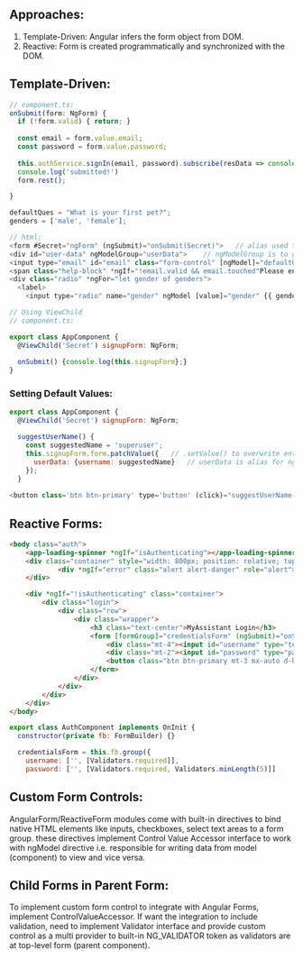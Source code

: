 ## Approaches:
1) Template-Driven: Angular infers the form object from DOM.
2) Reactive: Form is created programmatically and synchronized with the DOM.

## Template-Driven:
```javascript
// component.ts:
onSubmit(form: NgForm) {
  if (!form.valid) { return; }
  
  const email = form.value.email;
  const password = form.value.password;
  
  this.authService.signIn(email, password).subscribe(resData => console.log(resData), error => console.log(error));
  console.log('submitted!')
  form.rest();

}

defaultQues = "What is your first pet?"; 
genders = ['male', 'female'];

// html:
<form #Secret="ngForm" (ngSubmit)="onSubmit(Secret)">   // alias used to get access to form
<div id="user-data" ngModelGroup="userData">    // ngModelGroup is to group data
<input type="email" id="email" class="form-control" [ngModel]="defaultQues" name="email" required email #email="ngModel">  // input is registered to "name"
<span class="help-block" *ngIf="!email.valid && email.touched"Please enter a valid email </span>
<div class="radio" *ngFor="let gender of genders">
  <label>
    <input type="radio" name="gender" ngModel [value]="gender" {{ gender }}>
```
```javascript
// Using ViewChild
// component.ts:

export class AppComponent {
  @ViewChild('Secret') signupForm: NgForm;
  
  onSubmit() {console.log(this.signupForm};}
}
```
### Setting Default Values:
```javascript
export class AppComponent {
  @ViewChild('Secret') signupForm: NgForm;

  suggestUserName() {
    const suggestedName = 'superuser';
    this.signupForm.form.patchValue({   // .setValue() to overwrite entire form
      userData: {username: suggestedName}   // userData is alias for ngModelGroup, username is id from input
    });
  }
  
<button class='btn btn-primary' type='button' (click)="suggestUserName()">Suggest a name</button>
```
## Reactive Forms:
```html
<body class="auth">
    <app-loading-spinner *ngIf="isAuthenticating"></app-loading-spinner>
    <div class="container" style="width: 800px; position: relative; top: 100px; text-align: center">
            <div *ngIf="error" class="alert alert-danger" role="alert"><h4>Login was unsuccessful. {{ errorMessage }}</h4></div>
    </div>

    <div *ngIf="!isAuthenticating" class="container">
        <div class="login">
            <div class="row">
                <div class="wrapper">
                    <h3 class="text-center">MyAssistant Login</h3>
                    <form [formGroup]="credentialsForm" (ngSubmit)="onSubmit()">
                        <div class="mt-4"><input id="username" type="text" class="form-control" placeholder="Your username" formControlName="username"></div>
                        <div class="mt-2"><input id="password" type="password" class="form-control" placeholder="Your password" formControlName="password"></div>
                        <button class="btn btn-primary mt-3 mx-auto d-block" type="submit" [disabled]="!credentialsForm.valid">Submit</button>
                    </form>
                </div>
            </div>
        </div>
    </div>
</body>
```
```javascript
export class AuthComponent implements OnInit {
  constructor(private fb: FormBuilder) {}

  credentialsForm = this.fb.group({
    username: ['', [Validators.required]], 
    password: ['', [Validators.required, Validators.minLength(5)]]
```

## Custom Form Controls:
AngularForm/ReactiveForm modules come with built-in directives to bind native HTML elements like inputs, checkboxes, select text areas to a form group. these directives implement Control Value Accessor interface to work with ngModel directive i.e. responsible for writing data from model (component) to view and vice versa.



## Child Forms in Parent Form:
To implement custom form control to integrate with Angular Forms, implement ControlValueAccessor. If want the integration to include validation, need to implement Validator interface and provide custom control as a multi provider to built-in NG_VALIDATOR token as validators are at top-level form (parent component).

